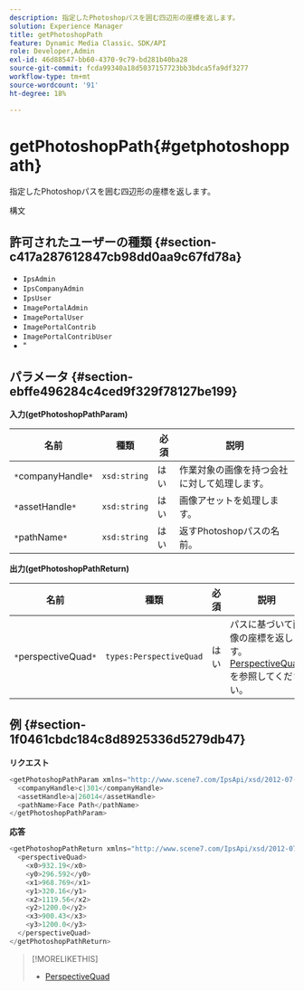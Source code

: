 ```yaml
---
description: 指定したPhotoshopパスを囲む四辺形の座標を返します。
solution: Experience Manager
title: getPhotoshopPath
feature: Dynamic Media Classic、SDK/API
role: Developer,Admin
exl-id: 46d88547-bb60-4370-9c79-bd281b40ba28
source-git-commit: fcda99340a18d5037157723bb3bdca5fa9df3277
workflow-type: tm+mt
source-wordcount: '91'
ht-degree: 18%

---
```


# getPhotoshopPath{#getphotoshoppath}

指定したPhotoshopパスを囲む四辺形の座標を返します。

構文

## 許可されたユーザーの種類 {#section-c417a287612847cb98dd0aa9c67fd78a}

* `IpsAdmin`
* `IpsCompanyAdmin`
* `IpsUser`
* `ImagePortalAdmin`
* `ImagePortalUser`
* `ImagePortalContrib`
* `ImagePortalContribUser`
* &quot;

## パラメータ {#section-ebffe496284c4ced9f329f78127be199}

**入力(getPhotoshopPathParam)**

| 名前 | 種類 | 必須 | 説明 |
|---|---|---|---|
| `*`companyHandle`*` | `xsd:string` | はい | 作業対象の画像を持つ会社に対して処理します。 |
| `*`assetHandle`*` | `xsd:string` | はい | 画像アセットを処理します。 |
| `*`pathName`*` | `xsd:string` | はい | 返すPhotoshopパスの名前。 |

**出力(getPhotoshopPathReturn)**

| 名前 | 種類 | 必須 | 説明 |
|---|---|---|---|
| `*`perspectiveQuad`*` | `types:PerspectiveQuad` | はい | パスに基づいて画像の座標を返します。 [PerspectiveQuad](../../../types/c-data-types/r-perspective-quad.md#reference-3c1f780f9c264e5b870b1ade24566204)を参照してください。 |

## 例 {#section-1f0461cbdc184c8d8925336d5279db47}

**リクエスト**

```java
<getPhotoshopPathParam xmlns="http://www.scene7.com/IpsApi/xsd/2012-07-31">
  <companyHandle>c|301</companyHandle>
  <assetHandle>a|26014</assetHandle>
  <pathName>Face Path</pathName>
</getPhotoshopPathParam>
```

**応答**

```java
<getPhotoshopPathReturn xmlns="http://www.scene7.com/IpsApi/xsd/2012-07-31">
  <perspectiveQuad>
    <x0>932.19</x0>
    <y0>296.592</y0>
    <x1>968.769</x1>
    <y1>320.16</y1>
    <x2>1119.56</x2>
    <y2>1200.0</y2>
    <x3>900.43</x3>
    <y3>1200.0</y3>
  </perspectiveQuad>
</getPhotoshopPathReturn>
```

>[!MORELIKETHIS]
>
>* [PerspectiveQuad](../../../types/c-data-types/r-perspective-quad.md#reference-3c1f780f9c264e5b870b1ade24566204)

